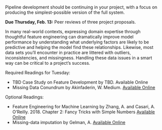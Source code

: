 Pipeline development should be continuing in your project, with a focus on producing the
simplest-possible version of the full system.

**Due Thursday, Feb. 13:** Peer reviews of three project proposals.

In many real-world contexts, expressing domain expertise through thoughtful feature engineering can dramatically improve model performance by understanding what underlying
factors are likely to be predictive and helping the model find these relationships. Likewise,
most data sets you’ll encounter in practice are littered with outliers, inconsistencies, and missingness. Handling these data issues in a smart way can be critical to a project’s success.

Required Readings for Tuesday:
- TBD Case Study on Feature Development by TBD. Available Online
- Missing Data Conundrum by Akinfaderin, W. Medium. [Available Online](https://medium.com/ibm-data-science-experience/missing-data-conundrum-exploration-and-imputation-techniques-9f40abe0fd87)

Optional Readings:
- Feature Engineering for Machine Learning by Zhang, A. and Casari, A. O’Reilly. 2018. Chapter 2: Fancy Tricks with Simple Numbers [Available Online](https://learning.oreilly.com/library/view/feature-engineering-for/9781491953235/)
- Missing-data imputation by Gelman, A. [Available Online](http://www.stat.columbia.edu/~gelman/arm/missing.pdf)

